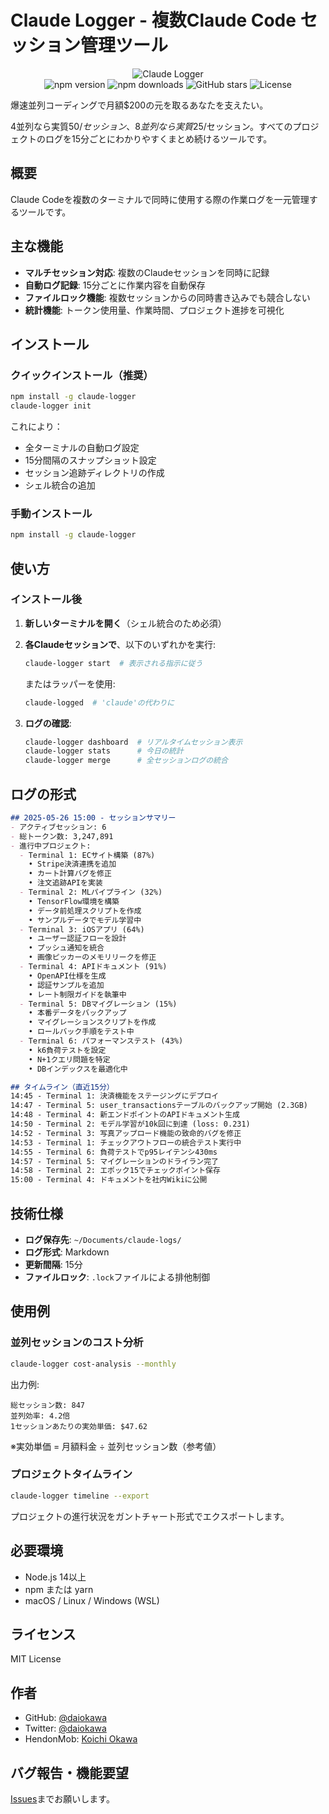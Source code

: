 # Claude Logger - 複数Claude Code セッション管理ツール

<p align="center">
  <img src="https://img.shields.io/badge/Claude-Logger-blue?style=for-the-badge&logo=data:image/svg+xml;base64,PHN2ZyB3aWR0aD0iMjQiIGhlaWdodD0iMjQiIHZpZXdCb3g9IjAgMCAyNCAyNCIgZmlsbD0ibm9uZSIgeG1sbnM9Imh0dHA6Ly93d3cudzMub3JnLzIwMDAvc3ZnIj4KPHBhdGggZD0iTTEyIDJDNi40OCAyIDIgNi40OCAyIDEyUzYuNDggMjIgMTIgMjJTMjIgMTcuNTIgMjIgMTJTMTcuNTIgMiAxMiAyWk0xMiAyMEM3LjU4IDIwIDQgMTYuNDIgNCAxMlM3LjU4IDQgMTIgNFMyMCA3LjU4IDIwIDEyUzE2LjQyIDIwIDEyIDIwWiIgZmlsbD0iIzAwMDAwMCIvPgo8cGF0aCBkPSJNOCA4SDE2VjEwSDhWOFoiIGZpbGw9IiMwMDAwMDAiLz4KPHBhdGggZD0iTTggMTJIMTZWMTRIOFYxMloiIGZpbGw9IiMwMDAwMDAiLz4KPC9zdmc+" alt="Claude Logger">
  <br>
  <img src="https://img.shields.io/npm/v/claude-logger?style=flat-square" alt="npm version">
  <img src="https://img.shields.io/npm/dm/claude-logger?style=flat-square" alt="npm downloads">
  <img src="https://img.shields.io/github/stars/daiokawa/claude-logger?style=flat-square" alt="GitHub stars">
  <img src="https://img.shields.io/github/license/daiokawa/claude-logger?style=flat-square" alt="License">
</p>

爆速並列コーディングで月額$200の元を取るあなたを支えたい。

4並列なら実質$50/セッション、8並列なら実質$25/セッション。すべてのプロジェクトのログを15分ごとにわかりやすくまとめ続けるツールです。

## 概要

Claude Codeを複数のターミナルで同時に使用する際の作業ログを一元管理するツールです。

## 主な機能

- **マルチセッション対応**: 複数のClaudeセッションを同時に記録
- **自動ログ記録**: 15分ごとに作業内容を自動保存
- **ファイルロック機能**: 複数セッションからの同時書き込みでも競合しない
- **統計機能**: トークン使用量、作業時間、プロジェクト進捗を可視化

## インストール

### クイックインストール（推奨）

```bash
npm install -g claude-logger
claude-logger init
```

これにより：
- 全ターミナルの自動ログ設定
- 15分間隔のスナップショット設定
- セッション追跡ディレクトリの作成
- シェル統合の追加

### 手動インストール

```bash
npm install -g claude-logger
```

## 使い方

### インストール後

1. **新しいターミナルを開く**（シェル統合のため必須）

2. **各Claudeセッションで**、以下のいずれかを実行:
   ```bash
   claude-logger start  # 表示される指示に従う
   ```
   
   またはラッパーを使用:
   ```bash
   claude-logged  # 'claude'の代わりに
   ```

3. **ログの確認**:
   ```bash
   claude-logger dashboard  # リアルタイムセッション表示
   claude-logger stats      # 今日の統計
   claude-logger merge      # 全セッションログの統合
   ```

## ログの形式

```markdown
## 2025-05-26 15:00 - セッションサマリー
- アクティブセッション: 6
- 総トークン数: 3,247,891
- 進行中プロジェクト: 
  - Terminal 1: ECサイト構築 (87%)
    • Stripe決済連携を追加
    • カート計算バグを修正
    • 注文追跡APIを実装
  - Terminal 2: MLパイプライン (32%)
    • TensorFlow環境を構築
    • データ前処理スクリプトを作成
    • サンプルデータでモデル学習中
  - Terminal 3: iOSアプリ (64%)
    • ユーザー認証フローを設計
    • プッシュ通知を統合
    • 画像ピッカーのメモリリークを修正
  - Terminal 4: APIドキュメント (91%)
    • OpenAPI仕様を生成
    • 認証サンプルを追加
    • レート制限ガイドを執筆中
  - Terminal 5: DBマイグレーション (15%)
    • 本番データをバックアップ
    • マイグレーションスクリプトを作成
    • ロールバック手順をテスト中
  - Terminal 6: パフォーマンステスト (43%)
    • k6負荷テストを設定
    • N+1クエリ問題を特定
    • DBインデックスを最適化中

## タイムライン（直近15分）
14:45 - Terminal 1: 決済機能をステージングにデプロイ
14:47 - Terminal 5: user_transactionsテーブルのバックアップ開始 (2.3GB)
14:48 - Terminal 4: 新エンドポイントのAPIドキュメント生成
14:50 - Terminal 2: モデル学習が10k回に到達 (loss: 0.231)
14:52 - Terminal 3: 写真アップロード機能の致命的バグを修正
14:53 - Terminal 1: チェックアウトフローの統合テスト実行中
14:55 - Terminal 6: 負荷テストでp95レイテンシ430ms
14:57 - Terminal 5: マイグレーションのドライラン完了
14:58 - Terminal 2: エポック15でチェックポイント保存
15:00 - Terminal 4: ドキュメントを社内Wikiに公開
```

## 技術仕様

- **ログ保存先**: `~/Documents/claude-logs/`
- **ログ形式**: Markdown
- **更新間隔**: 15分
- **ファイルロック**: `.lock`ファイルによる排他制御

## 使用例

### 並列セッションのコスト分析

```bash
claude-logger cost-analysis --monthly
```

出力例:
```
総セッション数: 847
並列効率: 4.2倍
1セッションあたりの実効単価: $47.62
```

※実効単価 = 月額料金 ÷ 並列セッション数（参考値）

### プロジェクトタイムライン

```bash
claude-logger timeline --export
```

プロジェクトの進行状況をガントチャート形式でエクスポートします。

## 必要環境

- Node.js 14以上
- npm または yarn
- macOS / Linux / Windows (WSL)

## ライセンス

MIT License

## 作者

- GitHub: [@daiokawa](https://github.com/daiokawa)
- Twitter: [@daiokawa](https://twitter.com/daiokawa)
- HendonMob: [Koichi Okawa](https://pokerdb.thehendonmob.com/player.php?a=r&n=230741)

## バグ報告・機能要望

[Issues](https://github.com/daiokawa/claude-logger/issues)までお願いします。